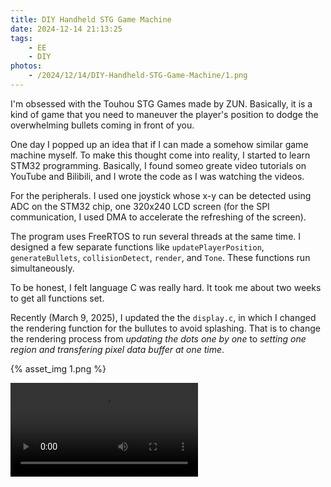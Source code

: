 ```yaml
---
title: DIY Handheld STG Game Machine
date: 2024-12-14 21:13:25
tags:
    - EE
    - DIY
photos:
    - /2024/12/14/DIY-Handheld-STG-Game-Machine/1.png
---
```


I'm obsessed with the Touhou STG Games made by ZUN. Basically, it is a kind of game that you need to maneuver the player's position to dodge the overwhelming bullets coming in front of you.

One day I popped up an idea that if I can made a somehow similar game machine myself. To make this thought come into reality, I started to learn STM32 programming. Basically, I found someo greate video tutorials on YouTube and Bilibili, and I wrote the code as I was watching the videos.

For the peripherals. I used one joystick whose x-y can be detected using ADC on the STM32 chip, one 320x240 LCD screen (for the SPI communication, I used DMA to accelerate the refreshing of the screen).

The program uses FreeRTOS to run several threads at the same time. I designed a few separate functions like `updatePlayerPosition`, `generateBullets`, `collisionDetect`, `render`, and `Tone`. These functions run simultaneously.

To be honest, I felt language C was really hard. It took me about two weeks to get all functions set.

Recently (March 9, 2025), I updated the the `display.c`, in which I changed the rendering function for the bullutes to avoid splashing. That is to change the rendering process from *updating the dots one by one* to *setting one region and transfering pixel data buffer at one time*.

{% asset_img 1.png %}

<video controls>
    <source src="/2024/12/14/DIY-Handheld-STG-Game-Machine/demo.mp4" type="video/mp4">
</video>